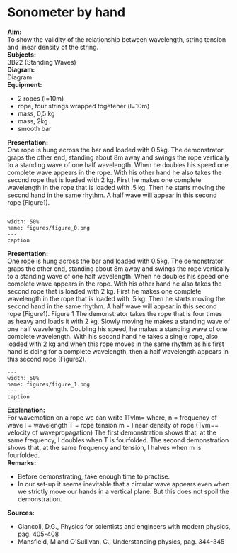 # Sonometer by hand 
      
<b> Aim: </b>  
 To show the validity of the relationship between wavelength, string tension and linear density of the string.    
<b> Subjects: </b>  
 3B22 (Standing Waves)   
<b> Diagram: </b>  
 Diagram   
<b> Equipment: </b>  
 
 *  2 ropes (l=10m) 
 *  rope, four strings wrapped togeteher (l=10m) 
 *  mass, 0,5 kg 
 *  mass, 2kg 
 *  smooth bar
     
<b> Presentation: </b>  
 One rope is hung across the bar and loaded with 0.5kg. The demonstrator graps the other end, standing about 8m away and swings the rope vertically to a standing wave of one half wavelength. When he doubles his speed one complete wave appears in the rope. With his other hand he also takes the second rope that is loaded with 2 kg. First he makes one complete wavelength in the rope that is loaded with .5 kg. Then he starts moving the second hand in the same rhythm. A half wave will appear in this second rope (Figure1).   
```{figure} figures/figure_0.png  
---  
width: 50%  
name: figures/figure_0.png  
---  
caption  
``` 
     
<b> Presentation: </b>  
 One rope is hung across the bar and loaded with 0.5kg. The demonstrator graps the other end, standing about 8m away and swings the rope vertically to a standing wave of one half wavelength. When he doubles his speed one complete wave appears in the rope. With his other hand he also takes the second rope that is loaded with 2 kg. First he makes one complete wavelength in the rope that is loaded with .5 kg. Then he starts moving the second hand in the same rhythm. A half wave will appear in this second rope (Figure1).  Figure 1  The demonstrator takes the rope that is four times as heavy and loads it with 2 kg. Slowly moving he makes a standing wave of one half wavelength. Doubling his speed, he makes a standing wave of one complete wavelength. With his second hand he takes a single rope, also loaded with 2 kg and when this rope moves in the same rhythm as his first hand is doing for a complete wavelength, then a half wavelength appears in this second rope (Figure2).    
```{figure} figures/figure_1.png  
---  
width: 50%  
name: figures/figure_1.png  
---  
caption  
``` 
      
<b> Explanation: </b>  
 For wavemotion on a rope we can write 1Tvlm= where, n = frequency of wave l = wavelength T = rope tension m = linear density of rope (Tvm== velocity of wavepropagation) The first demonstration shows that, at the same frequency, l doubles when T is fourfolded. The second demonstration shows that, at the same frequency and tension, l halves when m is fourfolded.    
<b> Remarks: </b>  
 
 *  Before demonstrating, take enough time to practise. 
 *  In our set-up it seems inevitable that a circular wave appears even when we strictly move our hands in a vertical plane. But this does not spoil the demonstration.
   
<b> Sources: </b>  
 
 *  Giancoli, D.G., Physics for scientists and engineers with modern physics, pag. 405-408 
 *  Mansfield, M and O'Sullivan, C., Understanding physics, pag. 344-345
  